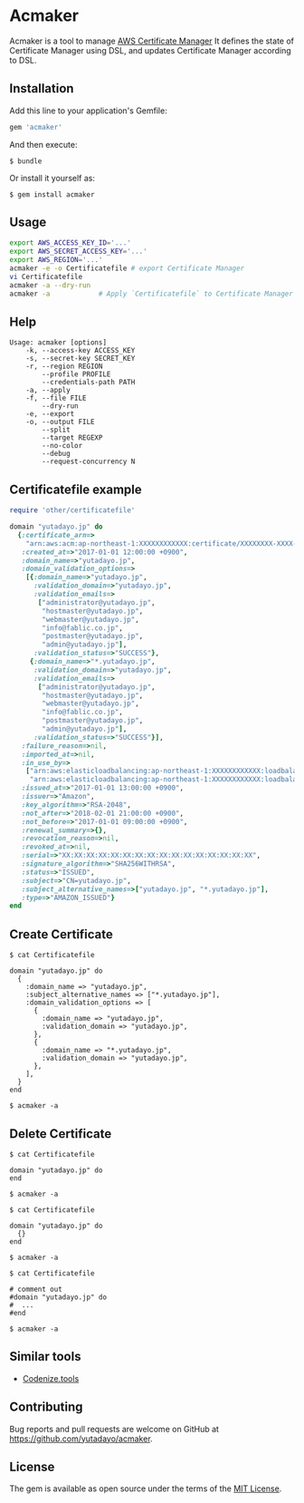 # Acmaker

Acmaker is a tool to manage [AWS Certificate Manager](https://aws.amazon.com/jp/certificate-manager/)
It defines the state of Certificate Manager using DSL, and updates Certificate Manager according to DSL.

## Installation

Add this line to your application's Gemfile:

```ruby
gem 'acmaker'
```

And then execute:

    $ bundle

Or install it yourself as:

    $ gem install acmaker

## Usage

```sh
export AWS_ACCESS_KEY_ID='...'
export AWS_SECRET_ACCESS_KEY='...'
export AWS_REGION='...'
acmaker -e -o Certificatefile # export Certificate Manager
vi Certificatefile
acmaker -a --dry-run
acmaker -a            # Apply `Certificatefile` to Certificate Manager
```

## Help

```
Usage: acmaker [options]
    -k, --access-key ACCESS_KEY
    -s, --secret-key SECRET_KEY
    -r, --region REGION
        --profile PROFILE
        --credentials-path PATH
    -a, --apply
    -f, --file FILE
        --dry-run
    -e, --export
    -o, --output FILE
        --split
        --target REGEXP
        --no-color
        --debug
        --request-concurrency N
```

## Certificatefile example

```ruby
require 'other/certificatefile'

domain "yutadayo.jp" do
  {:certificate_arn=>
    "arn:aws:acm:ap-northeast-1:XXXXXXXXXXXX:certificate/XXXXXXXX-XXXX-XXXX-XXXX-XXXXXXXXXXXX",
   :created_at=>"2017-01-01 12:00:00 +0900",
   :domain_name=>"yutadayo.jp",
   :domain_validation_options=>
    [{:domain_name=>"yutadayo.jp",
      :validation_domain=>"yutadayo.jp",
      :validation_emails=>
       ["administrator@yutadayo.jp",
        "hostmaster@yutadayo.jp",
        "webmaster@yutadayo.jp",
        "info@fablic.co.jp",
        "postmaster@yutadayo.jp",
        "admin@yutadayo.jp"],
      :validation_status=>"SUCCESS"},
     {:domain_name=>"*.yutadayo.jp",
      :validation_domain=>"yutadayo.jp",
      :validation_emails=>
       ["administrator@yutadayo.jp",
        "hostmaster@yutadayo.jp",
        "webmaster@yutadayo.jp",
        "info@fablic.co.jp",
        "postmaster@yutadayo.jp",
        "admin@yutadayo.jp"],
      :validation_status=>"SUCCESS"}],
   :failure_reason=>nil,
   :imported_at=>nil,
   :in_use_by=>
    ["arn:aws:elasticloadbalancing:ap-northeast-1:XXXXXXXXXXXX:loadbalancer/XXXXXXXXXX",
     "arn:aws:elasticloadbalancing:ap-northeast-1:XXXXXXXXXXXX:loadbalancer/app/XXXXXXXXXX/XXXXXXXXXX"],
   :issued_at=>"2017-01-01 13:00:00 +0900",
   :issuer=>"Amazon",
   :key_algorithm=>"RSA-2048",
   :not_after=>"2018-02-01 21:00:00 +0900",
   :not_before=>"2017-01-01 09:00:00 +0900",
   :renewal_summary=>{},
   :revocation_reason=>nil,
   :revoked_at=>nil,
   :serial=>"XX:XX:XX:XX:XX:XX:XX:XX:XX:XX:XX:XX:XX:XX:XX:XX",
   :signature_algorithm=>"SHA256WITHRSA",
   :status=>"ISSUED",
   :subject=>"CN=yutadayo.jp",
   :subject_alternative_names=>["yutadayo.jp", "*.yutadayo.jp"],
   :type=>"AMAZON_ISSUED"}
end
```

## Create Certificate

```
$ cat Certificatefile

domain "yutadayo.jp" do
  {
    :domain_name => "yutadayo.jp",
    :subject_alternative_names => ["*.yutadayo.jp"],
    :domain_validation_options => [
      {
        :domain_name => "yutadayo.jp",
        :validation_domain => "yutadayo.jp",
      },
      {
        :domain_name => "*.yutadayo.jp",
        :validation_domain => "yutadayo.jp",
      },
    ],
  }
end

$ acmaker -a
```

## Delete Certificate

```
$ cat Certificatefile

domain "yutadayo.jp" do
end

$ acmaker -a
```

```
$ cat Certificatefile

domain "yutadayo.jp" do
  {}
end

$ acmaker -a
```

```
$ cat Certificatefile

# comment out
#domain "yutadayo.jp" do
#  ...
#end

$ acmaker -a
```

## Similar tools

- [Codenize.tools](https://codenize.tools/)

## Contributing

Bug reports and pull requests are welcome on GitHub at https://github.com/yutadayo/acmaker.

## License

The gem is available as open source under the terms of the [MIT License](http://opensource.org/licenses/MIT).
